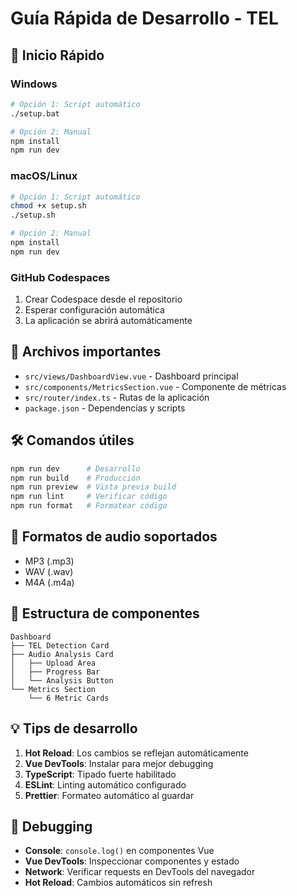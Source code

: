 # Guía Rápida de Desarrollo - TEL

## 🚀 Inicio Rápido

### Windows
```bash
# Opción 1: Script automático
./setup.bat

# Opción 2: Manual
npm install
npm run dev
```

### macOS/Linux
```bash
# Opción 1: Script automático
chmod +x setup.sh
./setup.sh

# Opción 2: Manual
npm install
npm run dev
```

### GitHub Codespaces
1. Crear Codespace desde el repositorio
2. Esperar configuración automática
3. La aplicación se abrirá automáticamente

## 📁 Archivos importantes

- `src/views/DashboardView.vue` - Dashboard principal
- `src/components/MetricsSection.vue` - Componente de métricas
- `src/router/index.ts` - Rutas de la aplicación
- `package.json` - Dependencias y scripts

## 🛠 Comandos útiles

```bash
npm run dev      # Desarrollo
npm run build    # Producción
npm run preview  # Vista previa build
npm run lint     # Verificar código
npm run format   # Formatear código
```

## 🎵 Formatos de audio soportados

- MP3 (.mp3)
- WAV (.wav)
- M4A (.m4a)

## 🔧 Estructura de componentes

```
Dashboard
├── TEL Detection Card
├── Audio Analysis Card
│   ├── Upload Area
│   ├── Progress Bar
│   └── Analysis Button
└── Metrics Section
    └── 6 Metric Cards
```

## 💡 Tips de desarrollo

1. **Hot Reload**: Los cambios se reflejan automáticamente
2. **Vue DevTools**: Instalar para mejor debugging
3. **TypeScript**: Tipado fuerte habilitado
4. **ESLint**: Linting automático configurado
5. **Prettier**: Formateo automático al guardar

## 🐛 Debugging

- **Console**: `console.log()` en componentes Vue
- **Vue DevTools**: Inspeccionar componentes y estado
- **Network**: Verificar requests en DevTools del navegador
- **Hot Reload**: Cambios automáticos sin refresh